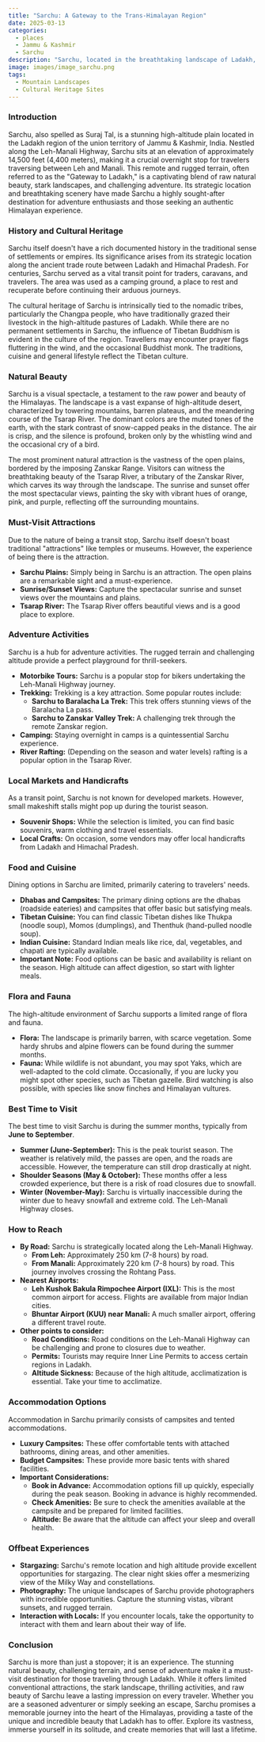 ```yaml
---
title: "Sarchu: A Gateway to the Trans-Himalayan Region"
date: 2025-03-13
categories:
  - places
  - Jammu & Kashmir
  - Sarchu
description: "Sarchu, located in the breathtaking landscape of Ladakh, is a small village surrounded by towering mountains and vast expanses of arid terrain. The area is known for its extreme climate, with temperatures often plummeting to -60°C (-76°F) in winter and soaring to 35°C (95°F) in summer. Despite these harsh conditions, Sarchu remains a popular destination for adventure seekers and those seeking a unique cultural experience."
image: images/image_sarchu.png
tags: 
  - Mountain Landscapes
  - Cultural Heritage Sites
---
```



### **Introduction**

Sarchu, also spelled as Suraj Tal, is a stunning high-altitude plain located in the Ladakh region of the union territory of Jammu & Kashmir, India. Nestled along the Leh-Manali Highway, Sarchu sits at an elevation of approximately 14,500 feet (4,400 meters), making it a crucial overnight stop for travelers traversing between Leh and Manali. This remote and rugged terrain, often referred to as the "Gateway to Ladakh," is a captivating blend of raw natural beauty, stark landscapes, and challenging adventure. Its strategic location and breathtaking scenery have made Sarchu a highly sought-after destination for adventure enthusiasts and those seeking an authentic Himalayan experience.

### **History and Cultural Heritage**

Sarchu itself doesn't have a rich documented history in the traditional sense of settlements or empires. Its significance arises from its strategic location along the ancient trade route between Ladakh and Himachal Pradesh. For centuries, Sarchu served as a vital transit point for traders, caravans, and travelers. The area was used as a camping ground, a place to rest and recuperate before continuing their arduous journeys.

The cultural heritage of Sarchu is intrinsically tied to the nomadic tribes, particularly the Changpa people, who have traditionally grazed their livestock in the high-altitude pastures of Ladakh. While there are no permanent settlements in Sarchu, the influence of Tibetan Buddhism is evident in the culture of the region. Travellers may encounter prayer flags fluttering in the wind, and the occasional Buddhist monk. The traditions, cuisine and general lifestyle reflect the Tibetan culture.



### **Natural Beauty**

Sarchu is a visual spectacle, a testament to the raw power and beauty of the Himalayas. The landscape is a vast expanse of high-altitude desert, characterized by towering mountains, barren plateaus, and the meandering course of the Tsarap River. The dominant colors are the muted tones of the earth, with the stark contrast of snow-capped peaks in the distance. The air is crisp, and the silence is profound, broken only by the whistling wind and the occasional cry of a bird.



The most prominent natural attraction is the vastness of the open plains, bordered by the imposing Zanskar Range. Visitors can witness the breathtaking beauty of the Tsarap River, a tributary of the Zanskar River, which carves its way through the landscape. The sunrise and sunset offer the most spectacular views, painting the sky with vibrant hues of orange, pink, and purple, reflecting off the surrounding mountains.

### **Must-Visit Attractions**

Due to the nature of being a transit stop, Sarchu itself doesn't boast traditional "attractions" like temples or museums. However, the experience of being there is the attraction.

*   **Sarchu Plains:** Simply being in Sarchu is an attraction. The open plains are a remarkable sight and a must-experience.
*   **Sunrise/Sunset Views:** Capture the spectacular sunrise and sunset views over the mountains and plains.
*   **Tsarap River:** The Tsarap River offers beautiful views and is a good place to explore.

### **Adventure Activities**

Sarchu is a hub for adventure activities. The rugged terrain and challenging altitude provide a perfect playground for thrill-seekers.

*   **Motorbike Tours:** Sarchu is a popular stop for bikers undertaking the Leh-Manali Highway journey.
*   **Trekking:** Trekking is a key attraction. Some popular routes include:
    *   **Sarchu to Baralacha La Trek:** This trek offers stunning views of the Baralacha La pass.
    *   **Sarchu to Zanskar Valley Trek:** A challenging trek through the remote Zanskar region.
*   **Camping:** Staying overnight in camps is a quintessential Sarchu experience.
*   **River Rafting:** (Depending on the season and water levels) rafting is a popular option in the Tsarap River.

### **Local Markets and Handicrafts**

As a transit point, Sarchu is not known for developed markets. However, small makeshift stalls might pop up during the tourist season.

*   **Souvenir Shops:** While the selection is limited, you can find basic souvenirs, warm clothing and travel essentials.
*   **Local Crafts:** On occasion, some vendors may offer local handicrafts from Ladakh and Himachal Pradesh.

### **Food and Cuisine**

Dining options in Sarchu are limited, primarily catering to travelers' needs.

*   **Dhabas and Campsites:** The primary dining options are the dhabas (roadside eateries) and campsites that offer basic but satisfying meals.
*   **Tibetan Cuisine:** You can find classic Tibetan dishes like Thukpa (noodle soup), Momos (dumplings), and Thenthuk (hand-pulled noodle soup).
*   **Indian Cuisine:** Standard Indian meals like rice, dal, vegetables, and chapati are typically available.
*   **Important Note:** Food options can be basic and availability is reliant on the season. High altitude can affect digestion, so start with lighter meals.



### **Flora and Fauna**

The high-altitude environment of Sarchu supports a limited range of flora and fauna.

*   **Flora:** The landscape is primarily barren, with scarce vegetation. Some hardy shrubs and alpine flowers can be found during the summer months.
*   **Fauna:** While wildlife is not abundant, you may spot Yaks, which are well-adapted to the cold climate. Occasionally, if you are lucky you might spot other species, such as Tibetan gazelle. Bird watching is also possible, with species like snow finches and Himalayan vultures.

### **Best Time to Visit**

The best time to visit Sarchu is during the summer months, typically from **June to September**.

*   **Summer (June-September):** This is the peak tourist season. The weather is relatively mild, the passes are open, and the roads are accessible. However, the temperature can still drop drastically at night.
*   **Shoulder Seasons (May & October):** These months offer a less crowded experience, but there is a risk of road closures due to snowfall.
*   **Winter (November-May):** Sarchu is virtually inaccessible during the winter due to heavy snowfall and extreme cold. The Leh-Manali Highway closes.

### **How to Reach**

*   **By Road:** Sarchu is strategically located along the Leh-Manali Highway.
    *   **From Leh:** Approximately 250 km (7-8 hours) by road.
    *   **From Manali:** Approximately 220 km (7-8 hours) by road. This journey involves crossing the Rohtang Pass.
*   **Nearest Airports:**
    *   **Leh Kushok Bakula Rimpochee Airport (IXL):** This is the most common airport for access. Flights are available from major Indian cities.
    *   **Bhuntar Airport (KUU) near Manali:** A much smaller airport, offering a different travel route.
*   **Other points to consider:**
    *   **Road Conditions:** Road conditions on the Leh-Manali Highway can be challenging and prone to closures due to weather.
    *   **Permits:** Tourists may require Inner Line Permits to access certain regions in Ladakh.
    *   **Altitude Sickness:** Because of the high altitude, acclimatization is essential. Take your time to acclimatize.

### **Accommodation Options**

Accommodation in Sarchu primarily consists of campsites and tented accommodations.

*   **Luxury Campsites:** These offer comfortable tents with attached bathrooms, dining areas, and other amenities.
*   **Budget Campsites:** These provide more basic tents with shared facilities.
*   **Important Considerations:**
    *   **Book in Advance:** Accommodation options fill up quickly, especially during the peak season. Booking in advance is highly recommended.
    *   **Check Amenities:** Be sure to check the amenities available at the campsite and be prepared for limited facilities.
    *   **Altitude:** Be aware that the altitude can affect your sleep and overall health.



### **Offbeat Experiences**

*   **Stargazing:** Sarchu's remote location and high altitude provide excellent opportunities for stargazing. The clear night skies offer a mesmerizing view of the Milky Way and constellations.
*   **Photography:** The unique landscapes of Sarchu provide photographers with incredible opportunities. Capture the stunning vistas, vibrant sunsets, and rugged terrain.
*   **Interaction with Locals:** If you encounter locals, take the opportunity to interact with them and learn about their way of life.

### **Conclusion**

Sarchu is more than just a stopover; it is an experience. The stunning natural beauty, challenging terrain, and sense of adventure make it a must-visit destination for those traveling through Ladakh. While it offers limited conventional attractions, the stark landscape, thrilling activities, and raw beauty of Sarchu leave a lasting impression on every traveler. Whether you are a seasoned adventurer or simply seeking an escape, Sarchu promises a memorable journey into the heart of the Himalayas, providing a taste of the unique and incredible beauty that Ladakh has to offer. Explore its vastness, immerse yourself in its solitude, and create memories that will last a lifetime.


